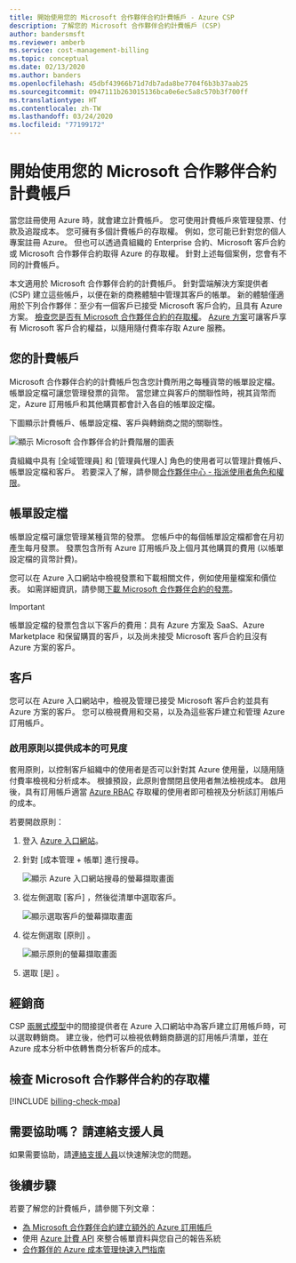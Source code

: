 ```yaml
---
title: 開始使用您的 Microsoft 合作夥伴合約計費帳戶 - Azure CSP
description: 了解您的 Microsoft 合作夥伴合約計費帳戶 (CSP)
author: bandersmsft
ms.reviewer: amberb
ms.service: cost-management-billing
ms.topic: conceptual
ms.date: 02/13/2020
ms.author: banders
ms.openlocfilehash: 45dbf43966b71d7db7ada8be7704f6b3b37aab25
ms.sourcegitcommit: 0947111b263015136bca0e6ec5a8c570b3f700ff
ms.translationtype: HT
ms.contentlocale: zh-TW
ms.lasthandoff: 03/24/2020
ms.locfileid: "77199172"
---
```

# <a name="get-started-with-your-microsoft-partner-agreement-billing-account"></a>開始使用您的 Microsoft 合作夥伴合約計費帳戶

當您註冊使用 Azure 時，就會建立計費帳戶。 您可使用計費帳戶來管理發票、付款及追蹤成本。 您可擁有多個計費帳戶的存取權。 例如，您可能已針對您的個人專案註冊 Azure。 但也可以透過貴組織的 Enterprise 合約、Microsoft 客戶合約或 Microsoft 合作夥伴合約取得 Azure 的存取權。 針對上述每個案例，您會有不同的計費帳戶。

本文適用於 Microsoft 合作夥伴合約的計費帳戶。 針對雲端解決方案提供者 (CSP) 建立這些帳戶，以便在新的商務體驗中管理其客戶的帳單。 新的體驗僅適用於下列合作夥伴：至少有一個客戶已接受 Microsoft 客戶合約，且具有 Azure 方案。 [檢查您是否有 Microsoft 合作夥伴合約的存取權](#check-access-to-a-microsoft-partner-agreement)。 [Azure 方案](https://azure.microsoft.com/pricing/purchase-options/microsoft-customer-agreement/)可讓客戶享有 Microsoft 客戶合約權益，以隨用隨付費率存取 Azure 服務。

## <a name="your-billing-account"></a>您的計費帳戶

Microsoft 合作夥伴合約的計費帳戶包含您計費所用之每種貨幣的帳單設定檔。 帳單設定檔可讓您管理發票的貨幣。 當您建立與客戶的關聯性時，視其貨幣而定，Azure 訂用帳戶和其他購買都會計入各自的帳單設定檔。

下圖顯示計費帳戶、帳單設定檔、客戶與轉銷商之間的關聯性。

![顯示 Microsoft 合作夥伴合約計費階層的圖表](./media/mpa-overview/mpa-hierarchy.svg)

貴組織中具有 [全域管理員]  和 [管理員代理人]  角色的使用者可以管理計費帳戶、帳單設定檔和客戶。 若要深入了解，請參閱[合作夥伴中心 - 指派使用者角色和權限](https://docs.microsoft.com/partner-center/permissions-overview)。

## <a name="billing-profiles"></a>帳單設定檔

帳單設定檔可讓您管理某種貨幣的發票。 您帳戶中的每個帳單設定檔都會在月初產生每月發票。 發票包含所有 Azure 訂用帳戶及上個月其他購買的費用 (以帳單設定檔的貨幣計費)。

您可以在 Azure 入口網站中檢視發票和下載相關文件，例如使用量檔案和價位表。 如需詳細資訊，請參閱[下載 Microsoft 合作夥伴合約的發票](download-azure-invoice.md)。

> [!IMPORTANT]
>
> 帳單設定檔的發票包含以下客戶的費用：具有 Azure 方案及 SaaS、Azure Marketplace 和保留購買的客戶，以及尚未接受 Microsoft 客戶合約且沒有 Azure 方案的客戶。

## <a name="customers"></a>客戶

您可以在 Azure 入口網站中，檢視及管理已接受 Microsoft 客戶合約並具有 Azure 方案的客戶。 您可以檢視費用和交易，以及為這些客戶建立和管理 Azure 訂用帳戶。

### <a name="enable-policy-to-give-visibility-into-cost"></a>啟用原則以提供成本的可見度

套用原則，以控制客戶組織中的使用者是否可以針對其 Azure 使用量，以隨用隨付費率檢視和分析成本。 根據預設，此原則會關閉且使用者無法檢視成本。 啟用後，具有訂用帳戶適當 [Azure RBAC](https://docs.microsoft.com/azure/role-based-access-control/overview) 存取權的使用者即可檢視及分析該訂用帳戶的成本。

若要開啟原則：

1. 登入 [Azure 入口網站](https://portal.azure.com)。

1. 針對 [成本管理 + 帳單]  進行搜尋。

   ![顯示 Azure 入口網站搜尋的螢幕擷取畫面](./media/mpa-overview/search-cmb.png)

1. 從左側選取 [客戶]  ，然後從清單中選取客戶。

   ![顯示選取客戶的螢幕擷取畫面](./media/mpa-overview/mpa-customers.png)

1. 從左側選取 [原則]  。

   ![顯示原則的螢幕擷取畫面](./media/mpa-overview/mpa-change-policy.png)

1. 選取 [是]  。

## <a name="resellers"></a>經銷商

CSP [兩層式模型](https://docs.microsoft.com/partner-center)中的間接提供者在 Azure 入口網站中為客戶建立訂用帳戶時，可以選取轉銷商。 建立後，他們可以檢視依轉銷商篩選的訂用帳戶清單，並在 Azure 成本分析中依轉售商分析客戶的成本。

## <a name="check-access-to-a-microsoft-partner-agreement"></a>檢查 Microsoft 合作夥伴合約的存取權
[!INCLUDE [billing-check-mpa](../../../includes/billing-check-mpa.md)]

## <a name="need-help-contact-support"></a>需要協助嗎？ 請連絡支援人員

如果需要協助，請[連絡支援人員](https://portal.azure.com/?#blade/Microsoft_Azure_Support/HelpAndSupportBlade)以快速解決您的問題。

## <a name="next-steps"></a>後續步驟

若要了解您的計費帳戶，請參閱下列文章：

- [為 Microsoft 合作夥伴合約建立額外的 Azure 訂用帳戶](../manage/create-subscription.md)
- 使用 [Azure 計費 API](https://docs.microsoft.com/rest/api/billing/) 來整合帳單資料與您自己的報告系統
- [合作夥伴的 Azure 成本管理快速入門指南](https://go.microsoft.com/fwlink/?linkid=2106482)
